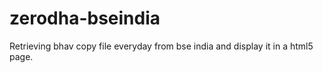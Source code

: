 # zerodha-bseindia
Retrieving bhav copy file everyday from bse india and display it in a html5 page.
